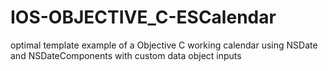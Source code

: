 # IOS-OBJECTIVE_C-ESCalendar
optimal template example of a Objective C working calendar using NSDate and NSDateComponents with custom data object inputs
